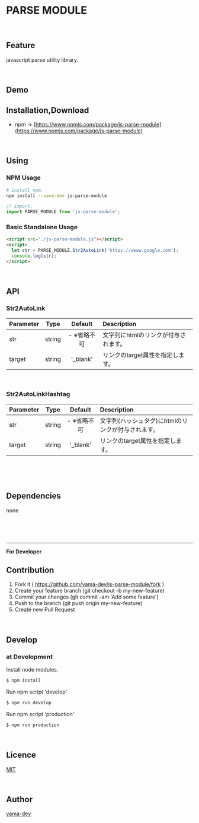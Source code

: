 # PARSE MODULE

<br>

## Feature

javascript parse utility library.

<br>

## Demo

## Installation,Download

- npm -> [https://www.npmjs.com/package/js-parse-module](https://www.npmjs.com/package/js-parse-module)

<br>

## Using

### NPM Usage

``` bash
# install npm.
npm install --save-dev js-parse-module
```

``` javascript
// import.
import PARSE_MODULE from 'js-parse-module';
```

### Basic Standalone Usage

``` html
<script src="./js-parse-module.js"></script>
<script>
  let str = PARSE_MODULE.Str2AutoLink('https://wwww.google.com');
  console.log(str);
</script>
```

<br>

## API

### Str2AutoLink

| Parameter | Type   | Default      | Description                          |
| :---      | :---:  | :---:        | :---                                 |
| str       | string | - ※省略不可 | 文字列にhtmlのリンクが付与されます。 |
| target    | string | '_blank'     | リンクのtarget属性を指定します。     |

<br>

### Str2AutoLinkHashtag

| Parameter | Type   | Default     | Description                                    | 
| :---      | :---:  | :---:       | :---                                           | 
| str       | string | - ※省略不可 | 文字列(ハッシュタグ)にhtmlのリンクが付与されます。 | 
| target    | string | '_blank'     | リンクのtarget属性を指定します。     |

<br><br><br>

## Dependencies

none

<br><br><br>

___

**For Developer**

## Contribution

1. Fork it ( https://github.com/yama-dev/js-parse-module/fork )
2. Create your feature branch (git checkout -b my-new-feature)
3. Commit your changes (git commit -am 'Add some feature')
4. Push to the branch (git push origin my-new-feature)
5. Create new Pull Request

<br>

## Develop

### at Development

Install node modules.

``` bash
$ npm install
```

Run npm script 'develop'

``` bash
$ npm run develop
```

Run npm script 'production'

``` bash
$ npm run production
```

<br>

## Licence

[MIT](https://github.com/yama-dev/js-parse-module/blob/master/LICENSE)

<br>

## Author

[yama-dev](https://github.com/yama-dev)

